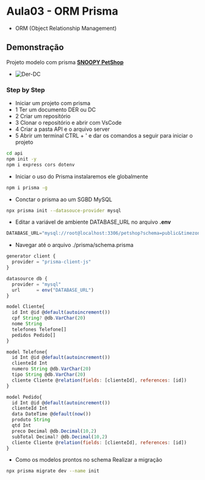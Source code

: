 # Aula03 - ORM Prisma
- ORM (Object Relationship Management)
## Demonstração
Projeto modelo com prisma **[SNOOPY PetShop](https://github.com/wellifabio/pbe2-aula03-prisma-2025.git)**
- ![Der-DC](./der+dc.png)
### Step by Step
- Iniciar um projeto com prisma
- 1 Ter um documento DER ou DC
- 2 Criar um repositório
- 3 Clonar o repositório e abrir com VsCode
- 4 Criar a pasta API e o arquivo server
- 5 Abrir um terminal CTRL + ' e dar os comandos a seguir para iniciar o projeto
```bash
cd api
npm init -y
npm i express cors dotenv
```
- Iniciar o uso do Prisma instalaremos ele globalmente
```bash
npm i prisma -g
```
- Conctar o prisma ao um SGBD MySQL
```bash
npx prisma init --datasouce-provider mysql
```
- Editar a variável de ambiente DATABASE_URL no arquivo **.env**
```js
DATABASE_URL="mysql://root@localhost:3306/petshop?schema=public&timezone=UTC"
```
- Navegar até o arquivo ./prisma/schema.prisma
```js
generator client {
  provider = "prisma-client-js"
}

datasource db {
  provider = "mysql"
  url      = env("DATABASE_URL")
}

model Cliente{
  id Int @id @default(autoincrement())
  cpf String? @db.VarChar(20)
  nome String
  telefones Telefone[]
  pedidos Pedido[]
}

model Telefone{
  id Int @id @default(autoincrement())
  clienteId Int
  numero String @db.VarChar(20)
  tipo String @db.VarChar(20)
  cliente Cliente @relation(fields: [clienteId], references: [id])
}

model Pedido{
  id Int @id @default(autoincrement())
  clienteId Int
  data DateTime @default(now())
  produto String
  qtd Int
  preco Decimal @db.Decimal(10,2)
  subTotal Decimal? @db.Decimal(10,2)
  cliente Cliente @relation(fields: [clienteId], references: [id])
}
```
- Como os modelos prontos no schema Realizar a migração
```bash
npx prisma migrate dev --name init
```